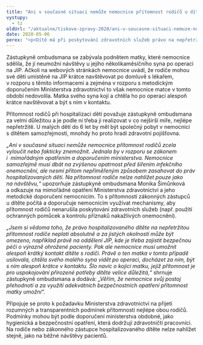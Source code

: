 ```yaml
---
title: "Ani v současné situaci nemůže nemocnice přítomnost rodičů u dítěte zcela vyloučit"
vystupy:
  - tz
oldUrl: "/aktualne/tiskove-zpravy-2020/ani-v-soucasne-situaci-nemuze-nemocnice-pritomnost-rodicu-u-ditete-zcela-vyloucit/"
date: 2020-05-06
perex: "<p>Dítě má při poskytování zdravotních služeb právo na nepřetržitou přítomnost rodiče a nemocnice to musí umožnit, pokud to není v rozporu s právními předpisy a vnitřním řádem a pokud to nenarušuje poskytování zdravotních služeb. I za současných podmínek by nemocnice měly přijmout potřebná hygienická a bezpečnostní opatření a umožnit co nejširší kontakt rodiče s hospitalizovaným dítětem.</p>"
---
```


<!-- imported from the old website -->

<p>Zástupkyně ombudsmana se zabývala podnětem matky, které nemocnice sdělila, že jí neumožní návštěvy u jejího několikaměsíčního syna po operaci na JIP. Ačkoli na webových stránkách nemocnice uvádí, že rodiče mohou své děti umístěné na JIP krátce navštěvovat po domluvě s lékařem, v rozporu s těmito informacemi a zejména v rozporu s metodickým doporučením Ministerstva zdravotnictví to však nemocnice matce v tomto období nedovolila. Matka svého syna kojí a chtěla ho po operaci alespoň krátce navštěvovat a být s ním v kontaktu.</p> <p>Přítomnost rodičů při hospitalizaci dětí považuje zástupkyně ombudsmana za velmi důležitou a je podle ní třeba ji realizovat v co nejširší míře, nejlépe nepřetržitě. U malých dětí do 6 let by měl být společný pobyt v nemocnici s dítětem samozřejmostí, mnohdy ho proto hradí zdravotní pojišťovna.</p> <p><i>„Ani v současné situaci nemůže nemocnice přítomnost rodičů zcela vyloučit nebo fakticky znemožnit. Jednala by v rozporu se zákonem i  mimořádným opatřením a doporučením ministerstva. Nemocnice samozřejmě musí dbát na zvýšenou opatrnost před šířením infekčního onemocnění, ale nesmí přitom nepřiměřeným způsobem zasahovat do práv hospitalizovaných dětí. Na přítomnost rodiče nelze nahlížet pouze jako na návštěvu,“</i> upozorňuje zástupkyně ombudsmana Monika Šimůnková a odkazuje na mimořádné opatření Ministerstva zdravotnictví a jeho metodické doporučení nemocnicím. To s přítomností zákonných zástupců u dítěte počítá a doporučuje nemocnicím využívat mechanismy, aby přítomnost rodičů nenarušila poskytování zdravotních služeb (např. použití ochranných pomůcek a kontrolu příznaků nakažlivých onemocnění).</p> <p><i>„Jsem si vědoma toho, že právo hospitalizovaného dítěte na nepřetržitou přítomnost rodiče neplatí absolutně a za jistých okolností může být omezeno, například právě na oddělení JIP, kde je třeba zajistit bezpečnou péči o výrazně ohrožené pacienty. Pak ale nemocnice musí umožnit alespoň krátký kontakt dítěte s rodiči. Právě o ten matka v tomto případě usilovala, chtěla svého malého syna vidět po operaci, docházet za ním, být s ním alespoň krátce v kontaktu. Šlo navíc o kojící matku, jejíž přítomnost je pro uspokojování přirozené potřeby dítěte velice důležitá,“</i> shrnuje zástupkyně ombudsmana a dodává: <i>„Věřím, že nemocnice svůj postoj přehodnotí a za využití adekvátních bezpečnostních opatření přítomnost matky umožní“.</i></p> <p>Připojuje se proto k požadavku Ministerstva zdravotnictví na přijetí rozumných a transparentních podmínek přítomnosti nejlépe obou rodičů. Podmínky mohou být podle doporučení ministerstva obdobné, jako hygienická a bezpečnostní opatření, která dodržují zdravotničtí pracovníci. Na rodiče nebo zákonného zástupce hospitalizovaného dítěte nelze nahlížet stejně, jako na běžné návštěvy pacientů.</p>

